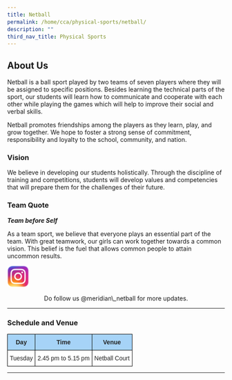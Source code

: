 ```yaml
---
title: Netball
permalink: /home/cca/physical-sports/netball/
description: ""
third_nav_title: Physical Sports
---
```

About Us
--------

Netball is a ball sport played by two teams of seven players where they will be assigned to specific positions. Besides learning the technical parts of the sport, our students will learn how to communicate and cooperate with each other while playing the games which will help to improve their social and verbal skills.

Netball promotes friendships among the players as they learn, play, and grow together. We hope to foster a strong sense of commitment, responsibility and loyalty to the school, community, and nation.

### Vision

We believe in developing our students holistically. Through the discipline of training and competitions, students will develop values and competencies that will prepare them for the challenges of their future.

### Team Quote

_**Team before Self**_

As a team sport, we believe that everyone plays an essential part of the team. With great teamwork, our girls can work together towards a common vision. This belief is the fuel that allows common people to attain uncommon results.

<img src="/images/instagram.png" 
     style="width:10%">
<center>Do follow us @meridian\_netball for more updates.</center>


* * * 

### Schedule and Venue

<style type="text/css">
.tg  {border-collapse:collapse;border-spacing:0;}
.tg td{border-color:black;border-style:solid;border-width:1px;font-family:Arial, sans-serif;font-size:14px;
  overflow:hidden;padding:10px 5px;word-break:normal;}
.tg th{border-color:black;border-style:solid;border-width:1px;font-family:Arial, sans-serif;font-size:14px;
  font-weight:normal;overflow:hidden;padding:10px 5px;word-break:normal;}
.tg .tg-92cm{background-color:#A6D3F7;color:#222;font-weight:bold;text-align:center;vertical-align:top}
.tg .tg-a3j2{background-color:#FFF;color:#222;text-align:center;vertical-align:middle}
</style>
<table class="tg">
<thead>
  <tr>
    <th class="tg-92cm"><span style="font-weight:bold">Day</span></th>
    <th class="tg-92cm"><span style="font-weight:bold">Time</span></th>
    <th class="tg-92cm"><span style="font-weight:bold">Venue</span></th>
  </tr>
</thead>
<tbody>
  <tr>
    <td class="tg-a3j2"><span style="background-color:#FFF">Tuesday</span></td>
    <td class="tg-a3j2" rowspan="2"><span style="background-color:#FFF">2.45 pm to 5.15 pm</span></td>
    <td class="tg-a3j2"><span style="background-color:#FFF">Netball Court</span></td>
  </tr>
</tbody>
</table>

* * *
